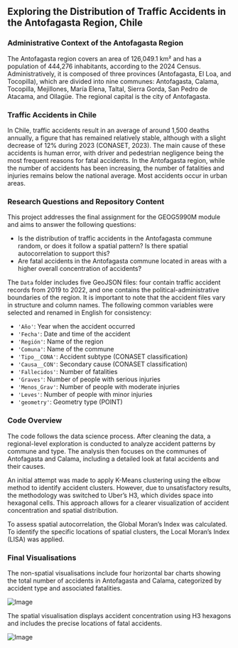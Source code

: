 
## Exploring the Distribution of Traffic Accidents in the Antofagasta Region, Chile

### Administrative Context of the Antofagasta Region

The Antofagasta region covers an area of 126,049.1 km² and has a population of 444,276 inhabitants, according to the 2024 Census. Administratively, it is composed of three provinces (Antofagasta, El Loa, and Tocopilla), which are divided into nine communes: Antofagasta, Calama, Tocopilla, Mejillones, María Elena, Taltal, Sierra Gorda, San Pedro de Atacama, and Ollagüe. The regional capital is the city of Antofagasta.

### Traffic Accidents in Chile

In Chile, traffic accidents result in an average of around 1,500 deaths annually, a figure that has remained relatively stable, although with a slight decrease of 12% during 2023 (CONASET, 2023). The main cause of these accidents is human error, with driver and pedestrian negligence being the most frequent reasons for fatal accidents. In the Antofagasta region, while the number of accidents has been increasing, the number of fatalities and injuries remains below the national average. Most accidents occur in urban areas.

### Research Questions and Repository Content

This project addresses the final assignment for the GEOG5990M module and aims to answer the following questions:

- Is the distribution of traffic accidents in the Antofagasta commune random, or does it follow a spatial pattern? Is there spatial autocorrelation to support this?
- Are fatal accidents in the Antofagasta commune located in areas with a higher overall concentration of accidents?

The `Data` folder includes five GeoJSON files: four contain traffic accident records from 2019 to 2022, and one contains the political-administrative boundaries of the region. It is important to note that the accident files vary in structure and column names. The following common variables were selected and renamed in English for consistency:

- `'Año'`: Year when the accident occurred  
- `'Fecha'`: Date and time of the accident  
- `'Región'`: Name of the region  
- `'Comuna'`: Name of the commune  
- `'Tipo__CONA'`: Accident subtype (CONASET classification)  
- `'Causa__CON'`: Secondary cause (CONASET classification)  
- `'Fallecidos'`: Number of fatalities  
- `'Graves'`: Number of people with serious injuries  
- `'Menos_Grav'`: Number of people with moderate injuries  
- `'Leves'`: Number of people with minor injuries  
- `'geometry'`: Geometry type (POINT)

### Code Overview

The code follows the data science process. After cleaning the data, a regional-level exploration is conducted to analyze accident patterns by commune and type. The analysis then focuses on the communes of Antofagasta and Calama, including a detailed look at fatal accidents and their causes.

An initial attempt was made to apply K-Means clustering using the elbow method to identify accident clusters. However, due to unsatisfactory results, the methodology was switched to Uber’s H3, which divides space into hexagonal cells. This approach allows for a clearer visualization of accident concentration and spatial distribution.

To assess spatial autocorrelation, the Global Moran’s Index was calculated. To identify the specific locations of spatial clusters, the Local Moran’s Index (LISA) was applied.

### Final Visualisations

The non-spatial visualisations include four horizontal bar charts showing the total number of accidents in Antofagasta and Calama, categorized by accident type and associated fatalities.

![Image](https://github.com/user-attachments/assets/af5f5c74-fce6-4fbb-9fdd-b07723a2ab93)

The spatial visualisation displays accident concentration using H3 hexagons and includes the precise locations of fatal accidents.

![Image](https://github.com/user-attachments/assets/ae152803-a1d6-4a83-846a-f1bdb9a7cac9)
